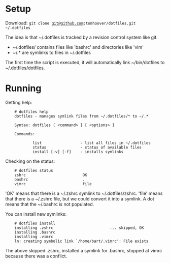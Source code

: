 Setup
=====

Download: <code>git clone git@github.com:tomhoover/dotfiles.git ~/.dotfiles</code>

The idea is that ~/.dotfiles is tracked by a revision control system like
git.

* ~/.dotfiles/ contains files like 'bashrc' and directories like 'vim'
* ~/.* are symlinks to files in ~/.dotfiles

The first time the script is executed, it will automatically link ~/bin/dotfiles
to ~/.dotfiles/dotfiles.

Running
=======

Getting help:

        # dotfiles help
        dotfiles - manages symlink files from ~/.dotfiles/* to ~/.*

        Syntax: dotfiles [ <command> ] [ <options> ]

        Commands:

                list                 - list all files in ~/.dotfiles
                status               - status of available files
                install [-v] [-f]    - installs symlinks

Checking on the status:

        # dotfiles status
        zshrc                         OK
        bashrc                        .
        vimrc                         file

'OK' means that there is a ~/.zshrc symlink to ~/.dotfiles/zshrc.  'file'
means that there is a ~/.zshrc file, but we could convert it into a
symlink.  A dot means that the ~/.bashrc is not populated.

You can install new symlinks:

        # dotfiles install
        installing .zshrc                         ... skipped, OK
        installing .bashrc
        installing .vimrc
        ln: creating symbolic link `/home/bart/.vimrc': File exists

The above skipped .zshrc, installed a symlink for .bashrc, stopped at
vimrc because there was a conflict.

